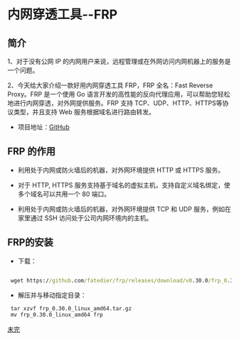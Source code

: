 # 内网穿透工具--FRP

## 简介

1、对于没有公网 IP 的内网用户来说，远程管理或在外网访问内网机器上的服务是一个问题。

2、今天给大家介绍一款好用内网穿透工具 FRP，FRP 全名：Fast Reverse Proxy。FRP 是一个使用 Go 语言开发的高性能的反向代理应用，可以帮助您轻松地进行内网穿透，对外网提供服务。FRP 支持 TCP、UDP、HTTP、HTTPS等协议类型，并且支持 Web 服务根据域名进行路由转发。

* 项目地址：[GitHub](https://github.com/fatedier/frp)

## FRP 的作用

* 利用处于内网或防火墙后的机器，对外网环境提供 HTTP 或 HTTPS 服务。

* 对于 HTTP, HTTPS 服务支持基于域名的虚拟主机，支持自定义域名绑定，使多个域名可以共用一个 80 端口。

* 利用处于内网或防火墙后的机器，对外网环境提供 TCP 和 UDP 服务，例如在家里通过 SSH 访问处于公司内网环境内的主机。

## FRP的安装

* 下载：

```cmd

 wget https://github.com/fatedier/frp/releases/download/v0.30.0/frp_0.30.0_linux_amd64.tar.gz

```

* 解压并与移动指定目录：

```cmd
 tar xzvf frp_0.30.0_linux_amd64.tar.gz
 mv frp_0.30.0_linux_amd64 frp
```

[未完](https://www.jianshu.com/p/00c79df1aaf0)
